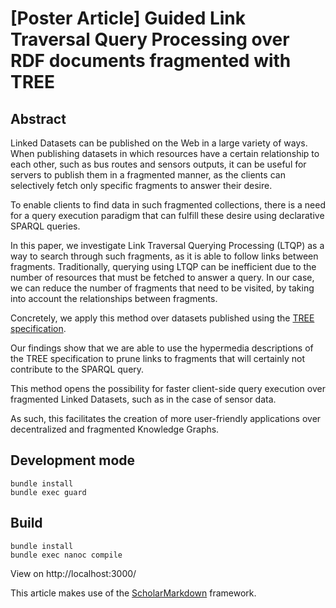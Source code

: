 # [Poster Article] Guided Link Traversal Query Processing over RDF documents fragmented with TREE

## Abstract
<!-- Context      -->
Linked Datasets can be published on the Web in a large variety of ways.
When publishing datasets in which resources have a certain relationship to each other,
such as bus routes and sensors outputs,
it can be useful for servers to publish them in a fragmented manner,
as the clients can selectively fetch only specific fragments to answer their desire.
<!-- Need         -->
To enable clients to find data in such fragmented collections,
there is a need for a query execution paradigm that can fulfill these desire using declarative SPARQL queries.
<!-- Task         -->
In this paper, we investigate Link Traversal Querying Processing (LTQP) as a way to search through such fragments,
as it is able to follow links between fragments.
Traditionally, querying using LTQP can be inefficient due to the number of resources that must be fetched to answer a query.
In our case, we can reduce the number of fragments that need to be visited,
by taking into account the relationships between fragments.
<!-- Object       -->
Concretely, we apply this method over datasets published using the [TREE specification](https://treecg.github.io/specification/).
<!-- Findings     -->
Our findings show that we are able to use the hypermedia descriptions of the TREE specification
to prune links to fragments that will certainly not contribute to the SPARQL query.
<!-- Conclusion   -->
This method opens the possibility for faster client-side query execution over fragmented Linked Datasets,
such as in the case of sensor data.
<!-- Perspectives -->
As such, this facilitates the creation of more user-friendly applications over decentralized and fragmented Knowledge Graphs.



## Development mode
```
bundle install
bundle exec guard
```

## Build
```
bundle install
bundle exec nanoc compile
```

View on http://localhost:3000/

This article makes use of the [ScholarMarkdown](https://github.com/rubensworks/ScholarMarkdown/) framework.
